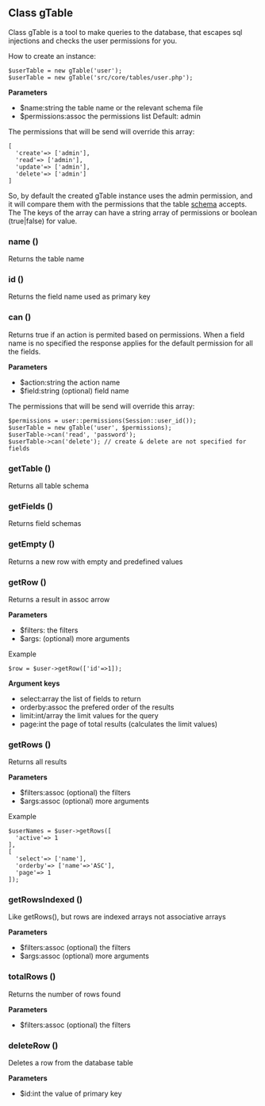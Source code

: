 ## Class gTable

Class gTable is a tool to make queries to the database, that escapes sql injections and checks the user permissions for you.

How to create an instance:
```
$userTable = new gTable('user');
$userTable = new gTable('src/core/tables/user.php');
```

**Parameters**
- $name:string the table name or the relevant schema file
- $permissions:assoc the permissions list Default: admin

The permissions that will be send will override this array:
```
[
  'create'=> ['admin'],
  'read'=> ['admin'],
  'update'=> ['admin'],
  'delete'=> ['admin']
]
```
So, by default the created gTable instance uses the admin permission, and it will compare them with the permissions that the table [schema](schemas.html#table-schema) accepts. The The keys of the array can have a string array of permissions or boolean (true|false) for value.


### name ()
Returns the table name


### id ()
Returns the field name used as primary key


### can ()
Returns true if an action is permited based on permissions. When a field name is no specified the response applies for the default permission for all the fields.

**Parameters**
- $action:string the action name
- $field:string (optional) field name 

The permissions that will be send will override this array:
```
$permissions = user::permissions(Session::user_id());
$userTable = new gTable('user', $permissions);
$userTable->can('read', 'password');
$userTable->can('delete'); // create & delete are not specified for fields 
```


### getTable ()
Returns all table schema


### getFields ()
Returns field schemas


### getEmpty ()
Returns a new row with empty and predefined values

### getRow ()
Returns a result in assoc arrow

**Parameters**
- $filters: the filters
- $args: (optional) more arguments

Example
```
$row = $user->getRow(['id'=>1]);
```

**Argument keys**
- select:array the list of fields to return
- orderby:assoc the prefered order of the results
- limit:int/array the limit values for the query
- page:int the page of total results (calculates the limit values)

### getRows ()
Returns all results 

**Parameters**
- $filters:assoc (optional) the filters
- $args:assoc (optional) more arguments

Example
```
$userNames = $user->getRows([
  'active'=> 1
],
[
  'select'=> ['name'],
  'orderby'=> ['name'=>'ASC'],
  'page'=> 1
]);
```


### getRowsIndexed ()
Like getRows(), but rows are indexed arrays not associative arrays 

**Parameters**
- $filters:assoc (optional) the filters
- $args:assoc (optional) more arguments


### totalRows ()
Returns the number of rows found

**Parameters**
- $filters:assoc (optional) the filters


### deleteRow ()
Deletes a row from the database table

**Parameters**
- $id:int the value of primary key
